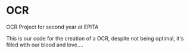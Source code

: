 # OCR
OCR Project for second year at EPITA


This is our code for the creation of a OCR, despite not being optimal, it's filled with our blood and love....
